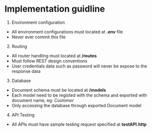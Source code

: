 # Implementation guidline

1. Environment configuration    
- All environment configurations must located at **.env** file
- Never ever commit this file

2. Routing
- All router handling must located at **/routes**
- Must follow REST design conventions
- User credentials data such as password will never be expose to the response data

3. Database
- Document schema must be located at **/models**
- Each model need to be registed with the schema and exported with document name, eg: *Customer*
- Only accessing the database through exported Document model

4. API Testing
- All APIs must have sample testing request specified at **testAPI.http**